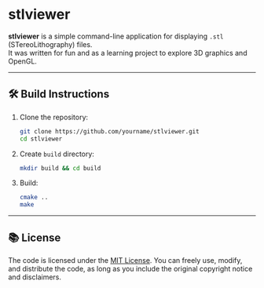 # stlviewer

**stlviewer** is a simple command-line application for displaying `.stl` (STereoLithography) files.  
It was written for fun and as a learning project to explore 3D graphics and OpenGL.

---

## 🛠️ Build Instructions

1. Clone the repository:

   ```bash
   git clone https://github.com/yourname/stlviewer.git
   cd stlviewer
   ```

2. Create `build` directory:

   ```bash
   mkdir build && cd build
   ```

3. Build:

   ```bash
   cmake ..
   make
   ```

---

## 📚 License

The code is licensed under the [MIT License](https://opensource.org/licenses/MIT).
You can freely use, modify, and distribute the code, as long as you include the original
copyright notice and disclaimers.
